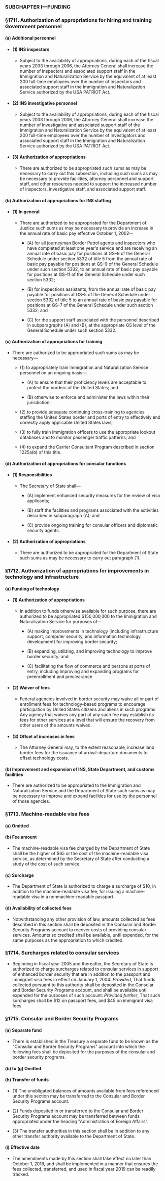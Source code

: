 ### SUBCHAPTER I—FUNDING

### §1711. Authorization of appropriations for hiring and training Government personnel
#### (a) Additional personnel
* #### (1) INS inspectors
  * Subject to the availability of appropriations, during each of the fiscal years 2003 through 2006, the Attorney General shall increase the number of inspectors and associated support staff in the Immigration and Naturalization Service by the equivalent of at least 200 full-time employees over the number of inspectors and associated support staff in the Immigration and Naturalization Service authorized by the USA PATRIOT Act.

* #### (2) INS investigative personnel
  * Subject to the availability of appropriations, during each of the fiscal years 2003 through 2006, the Attorney General shall increase the number of investigative and associated support staff of the Immigration and Naturalization Service by the equivalent of at least 200 full-time employees over the number of investigators and associated support staff in the Immigration and Naturalization Service authorized by the USA PATRIOT Act.

* #### (3) Authorization of appropriations
  * There are authorized to be appropriated such sums as may be necessary to carry out this subsection, including such sums as may be necessary to provide facilities, attorney personnel and support staff, and other resources needed to support the increased number of inspectors, investigative staff, and associated support staff.

#### (b) Authorization of appropriations for INS staffing
* #### (1) In general
  * There are authorized to be appropriated for the Department of Justice such sums as may be necessary to provide an increase in the annual rate of basic pay effective October 1, 2002—

    * (A) for all journeyman Border Patrol agents and inspectors who have completed at least one year's service and are receiving an annual rate of basic pay for positions at GS–9 of the General Schedule under section 5332 of title 5 from the annual rate of basic pay payable for positions at GS–9 of the General Schedule under such section 5332, to an annual rate of basic pay payable for positions at GS–11 of the General Schedule under such section 5332;

    * (B) for inspections assistants, from the annual rate of basic pay payable for positions at GS–5 of the General Schedule under section 5332 of title 5 to an annual rate of basic pay payable for positions at GS–7 of the General Schedule under such section 5332; and

    * (C) for the support staff associated with the personnel described in subparagraphs (A) and (B), at the appropriate GS level of the General Schedule under such section 5332.

#### (c) Authorization of appropriations for training
* There are authorized to be appropriated such sums as may be necessary—

  * (1) to appropriately train Immigration and Naturalization Service personnel on an ongoing basis—

    * (A) to ensure that their proficiency levels are acceptable to protect the borders of the United States; and

    * (B) otherwise to enforce and administer the laws within their jurisdiction;


  * (2) to provide adequate continuing cross-training to agencies staffing the United States border and ports of entry to effectively and correctly apply applicable United States laws;

  * (3) to fully train immigration officers to use the appropriate lookout databases and to monitor passenger traffic patterns; and

  * (4) to expand the Carrier Consultant Program described in section 1225a(b) of this title.

#### (d) Authorization of appropriations for consular functions
* #### (1) Responsibilities
  * The Secretary of State shall—

    * (A) implement enhanced security measures for the review of visa applicants;

    * (B) staff the facilities and programs associated with the activities described in subparagraph (A); and

    * (C) provide ongoing training for consular officers and diplomatic security agents.

* #### (2) Authorization of appropriations
  * There are authorized to be appropriated for the Department of State such sums as may be necessary to carry out paragraph (1).

### §1712. Authorization of appropriations for improvements in technology and infrastructure
#### (a) Funding of technology
* #### (1) Authorization of appropriations
  * In addition to funds otherwise available for such purpose, there are authorized to be appropriated $150,000,000 to the Immigration and Naturalization Service for purposes of—

    * (A) making improvements in technology (including infrastructure support, computer security, and information technology development) for improving border security;

    * (B) expanding, utilizing, and improving technology to improve border security; and

    * (C) facilitating the flow of commerce and persons at ports of entry, including improving and expanding programs for preenrollment and preclearance.

* #### (2) Waiver of fees
  * Federal agencies involved in border security may waive all or part of enrollment fees for technology-based programs to encourage participation by United States citizens and aliens in such programs. Any agency that waives any part of any such fee may establish its fees for other services at a level that will ensure the recovery from other users of the amounts waived.

* #### (3) Offset of increases in fees
  * The Attorney General may, to the extent reasonable, increase land border fees for the issuance of arrival-departure documents to offset technology costs.

#### (b) Improvement and expansion of INS, State Department, and customs facilities
* There are authorized to be appropriated to the Immigration and Naturalization Service and the Department of State such sums as may be necessary to improve and expand facilities for use by the personnel of those agencies.

### §1713. Machine-readable visa fees
#### (a) Omitted
#### (b) Fee amount
* The machine-readable visa fee charged by the Department of State shall be the higher of $65 or the cost of the machine-readable visa service, as determined by the Secretary of State after conducting a study of the cost of such service.

#### (c) Surcharge
* The Department of State is authorized to charge a surcharge of $10, in addition to the machine-readable visa fee, for issuing a machine-readable visa in a nonmachine-readable passport.

#### (d) Availability of collected fees
* Notwithstanding any other provision of law, amounts collected as fees described in this section shall be deposited in the Consular and Border Security Programs account to recover costs of providing consular services. Amounts so credited shall be available, until expended, for the same purposes as the appropriation to which credited.

### §1714. Surcharges related to consular services
* Beginning in fiscal year 2005 and thereafter, the Secretary of State is authorized to charge surcharges related to consular services in support of enhanced border security that are in addition to the passport and immigrant visa fees in effect on January 1, 2004: _Provided_, That funds collected pursuant to this authority shall be deposited in the Consular and Border Security Programs account, and shall be available until expended for the purposes of such account: _Provided further_, That such surcharges shall be $12 on passport fees, and $45 on immigrant visa fees.

### §1715. Consular and Border Security Programs
#### (a) Separate fund
* There is established in the Treasury a separate fund to be known as the "Consular and Border Security Programs" account into which the following fees shall be deposited for the purposes of the consular and border security programs.

#### (b) to (g) Omitted
#### (h) Transfer of funds
* (1) The unobligated balances of amounts available from fees referenced under this section may be transferred to the Consular and Border Security Programs account.

* (2) Funds deposited in or transferred to the Consular and Border Security Programs account may be transferred between funds appropriated under the heading "Administration of Foreign Affairs".

* (3) The transfer authorities in this section shall be in addition to any other transfer authority available to the Department of State.

#### (i) Effective date
* The amendments made by this section shall take effect no later than October 1, 2018, and shall be implemented in a manner that ensures the fees collected, transferred, and used in fiscal year 2019 can be readily tracked.